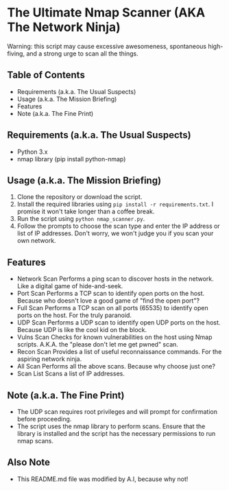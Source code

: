 # The Ultimate Nmap Scanner (AKA The Network Ninja)

Warning: this script may cause excessive awesomeness, spontaneous high-fiving, and a strong urge to scan all the things.

## Table of Contents

- Requirements (a.k.a. The Usual Suspects)
- Usage (a.k.a. The Mission Briefing)
- Features
- Note (a.k.a. The Fine Print)

## Requirements (a.k.a. The Usual Suspects)

- Python 3.x
- nmap library (pip install python-nmap)

## Usage (a.k.a. The Mission Briefing)

1. Clone the repository or download the script.
2. Install the required libraries using `pip install -r requirements.txt`. I promise it won't take longer than a coffee break.
3. Run the script using `python nmap_scanner.py`.
4. Follow the prompts to choose the scan type and enter the IP address or list of IP addresses. Don't worry, we won't judge you if you scan your own network.

## Features

- Network Scan
  Performs a ping scan to discover hosts in the network. Like a digital game of hide-and-seek.
- Port Scan
  Performs a TCP scan to identify open ports on the host. Because who doesn't love a good game of "find the open port"?
- Full Scan
  Performs a TCP scan on all ports (65535) to identify open ports on the host. For the truly paranoid.
- UDP Scan
  Performs a UDP scan to identify open UDP ports on the host. Because UDP is like the cool kid on the block.
- Vulns Scan
  Checks for known vulnerabilities on the host using Nmap scripts. A.K.A. the "please don't let me get pwned" scan.
- Recon Scan
  Provides a list of useful reconnaissance commands. For the aspiring network ninja.
- All Scan
  Performs all the above scans. Because why choose just one?
- Scan List
  Scans a list of IP addresses.

## Note (a.k.a. The Fine Print)

- The UDP scan requires root privileges and will prompt for confirmation before proceeding.
- The script uses the nmap library to perform scans. Ensure that the library is installed and the script has the necessary permissions to run nmap scans.

## Also Note
  
- This README.md file was modified by A.I, because why not!

